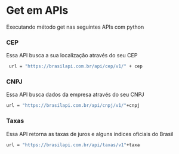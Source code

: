 
# Get em APIs 
Executando método get nas seguintes APIs com python 






### CEP

Essa API busca a sua localização através do seu CEP

```bash
 url = "https://brasilapi.com.br/api/cep/v1/" + cep
```

### CNPJ

Essa API busca dados da empresa através do seu CNPJ

```bash
url = "https://brasilapi.com.br/api/cnpj/v1/"+cnpj
```


### Taxas

Essa API retorna as taxas de juros e alguns índices oficiais do Brasil

```bash
url = "https://brasilapi.com.br/api/taxas/v1"+taxa
```
    
